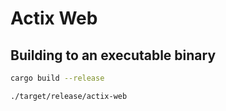 # Actix Web

## Building to an executable binary

```sh
cargo build --release

./target/release/actix-web
```

